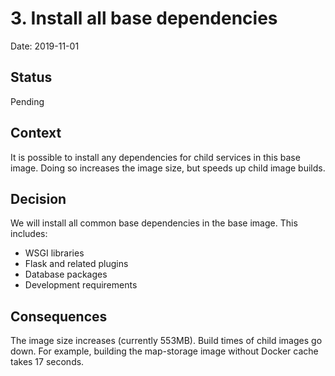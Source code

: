 # 3. Install all base dependencies

Date: 2019-11-01

## Status

Pending

## Context

It is possible to install any dependencies for child services in this base
image. Doing so increases the image size, but speeds up child image builds.

## Decision

We will install all common base dependencies in the base image. This includes:

* WSGI libraries
* Flask and related plugins
* Database packages
* Development requirements

## Consequences

The image size increases (currently 553MB). Build times of child images go down.
For example, building the map-storage image without Docker cache takes 17
seconds.
